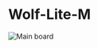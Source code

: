 # Wolf-Lite-M
 
![Main board](http(s)://https://github.com/fhbz/Wolf-Lite-M/blob/main/Image/Mainboard.jpg)